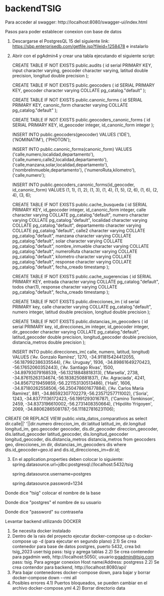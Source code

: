# backendTSIG

Para acceder al swagger:
http://localhost:8080/swagger-ui/index.html

Pasos para poder establecer conexion con base de datos

1. Descargarse el PostgresQL 15 del siguiente link: https://sbp.enterprisedb.com/getfile.jsp?fileid=1258478 e instalarlo
2. Abrir con el pgAdmin4 y crear una tabla ejecutando el siguiente script:

   CREATE TABLE IF NOT EXISTS public.audits (
   id serial PRIMARY KEY,
   input character varying,
   geocoder character varying,
   latitud double precision,
   longitud double precision
   );

   CREATE TABLE IF NOT EXISTS public.geocoders (
   id SERIAL PRIMARY KEY,
   geocoder character varying COLLATE pg_catalog."default"
   );

   CREATE TABLE IF NOT EXISTS public.canonic_forms (
   id SERIAL PRIMARY KEY,
   canonic_form character varying COLLATE pg_catalog."default"
   );

   CREATE TABLE IF NOT EXISTS public.geocoders_canonic_forms (
   id SERIAL PRIMARY KEY,
   id_geocoder integer,
   id_canonic_form integer
   );

   INSERT INTO
   public.geocoders(geocoder)
   VALUES
   ('IDE'),
   ('NOMINATIM'),
   ('PHOTON');

   INSERT INTO
   public.canonic_forms(canonic_form)
   VALUES
   ('calle,numero,localidad,departamento'),
   ('calle,numero,calle2,localidad,departamento'),
   ('calle,manzana,solar,localidad,departamento'),
   ('nombreInmueble,departamento'),
   ('numeroRuta,kilometro'),
   ('calle,numero');

   INSERT INTO
   public.geocoders_canonic_forms(id_geocoder, id_canonic_form)
   VALUES
   (1, 1),
   (1, 2),
   (1, 3),
   (1, 4),
   (1, 5),
   (2, 6),
   (1, 6),
   (2, 4),
   (3, 6);

   CREATE TABLE IF NOT EXISTS public.cache_busqueda (
   id SERIAL PRIMARY KEY,
   id_geocoder integer,
   id_canonic_form integer,
   calle character varying COLLATE pg_catalog."default",
   numero character varying COLLATE pg_catalog."default",
   localidad character varying COLLATE pg_catalog."default",
   departamento character varying COLLATE pg_catalog."default",
   calle2 character varying COLLATE pg_catalog."default",
   manzana character varying COLLATE pg_catalog."default",
   solar character varying COLLATE pg_catalog."default",
   nombre_inmueble character varying COLLATE pg_catalog."default",
   numeroRuta character varying COLLATE pg_catalog."default",
   kilometro character varying COLLATE pg_catalog."default",
   response character varying COLLATE pg_catalog."default",
   fecha_creado timestamp
   );

   CREATE TABLE IF NOT EXISTS public.cache_sugerencias (
   id SERIAL PRIMARY KEY,
   entrada character varying COLLATE pg_catalog."default",
   todos char(1),
   response character varying COLLATE pg_catalog."default",
   fecha_creado timestamp
   );

   CREATE TABLE IF NOT EXISTS public.direcciones_im
   (
      id serial PRIMARY key,
      calle character varying COLLATE pg_catalog."default",
      numero integer,
      latitud double precision,
      longitud double precision
   );

   CREATE TABLE IF NOT EXISTS public.distancias_im_geocoders
   (
      id serial PRIMARY key,
      id_direcciones_im integer,
      id_geocoder integer,
      dir_geocoder character varying COLLATE pg_catalog."default",
      latitud_geocoder double precision,
      longitud_geocoder double precision,
      distancia_metros double precision
   );

   INSERT INTO public.direcciones_im(
      calle, numero, latitud, longitud)
      VALUES 
      ('Av. Gonzalo Ramírez', 1270, -34.911815424412055, -56.187992386335544),
      ('Av. Uruguay', 1936, -34.89861649270423, -56.17652060352443),
      ('Av. Santiago Rivas', 1500, -34.89793079168539, -56.13218848818313),
      ('Marsella', 2738, -34.87615263134674,-56.1838250881837),
      ('Av. Agraciada', 4241, -34.85671219459859,-56.221153130513486),
      ('Haití', 1606, -34.87180262558506,-56.250478601677884),
      ('Av. Carlos María Ramírez', 881, -34.86592307702279,-56.23571257711002),
      ('Soria', 1243, -34.83771136172423,-56.1991293016787),
      ('Camino Tomkinson', 2459, -34.8373196610002,-56.2731408350664),
      ('Hipólito Yrigoyen', 2069, -34.88062865081787,-56.111827816231106);

CREATE OR REPLACE VIEW public.vista_datos_comparativos as
select dir.calle||' '||dir.numero direccion_im,
		dir.latitud latitud_im,
		dir.longitud longitud_im,
		geo.geocoder geocoder,
		dis.dir_geocoder direccion_geocoder,
		dis.latitud_geocoder latitud_geocoder,
		dis.longitud_geocoder longitud_geocoder,
		dis.distancia_metros distancia_metros 
from geocoders geo, direcciones_im dir, distancias_im_geocoders dis
where dis.id_geocoder=geo.id and dis.id_direcciones_im=dir.id;  

3. En el application.properties deben colocar lo siguiente:
   spring.datasource.url=jdbc:postgresql://localhost:5432/tsig

   spring.datasource.username=postgres

   spring.datasource.password=1234

Donde dice "tsig" colocar el nombre de la base

Donde dice "postgres" el nombre de su usuario

Donde dice "password" su contraseña

Levantar backend utilizando DOCKER

1.  Se necesita docker instalado
2.  Dentro de la rais del proyecto ejecutar docker-compose up o docker-compose up -d (para ejecutar en segundo plano)
    2.1) Se crea contenedor para base de datos postgres, puerto 5432, crea bd: tsig_2023 user:tsig pass: tsig y agrega tablas
    2.2) Se crea contenedor para pgadmin web, http://localhost:5050/, usuario:pgadmin@tsig.com pass: tsig. Para agregar conexion Host name/Address: postgress
    2.2) Se crea contendor para backend, http://localhost:8080/api/
3.  Para bajar contenedores docker-compose down, para bajar y borrar docker-compose down --rmi all
4.  Posibles errores
    4.1) Puertos bloqueados, se pueden cambiar en el archivo docker-compose.yml
    4.2) Borrar directorio data

